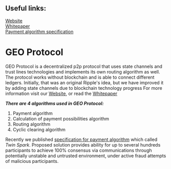 ## Useful links:
[Website](https://geoprotocol.io/)                                                                                                          
[Whitepaper](https://drive.google.com/file/d/10FrJI2Z_Hos0FV7wpUgrPfMJTjNb-fGA/view)                                                                
[Payment algorithm specification](https://github.com/GEO-Protocol/specs-protocol/blob/master/transactions/transactions.md)

[](https://github.com/GEO-Protocol/specs-protocol/blob/master/trust_lines/trust_lines.md)

# GEO Protocol

GEO Protocol is a decentralized p2p protocol that uses state channels and trust lines technologies and implements its own routing algorithm as well. 
The protocol works without blockchain and is able to connect different ledgers. Initially, that was an original Ripple's idea, but we have improved it by adding state channels due to blockchain technology progress
For more information visit our [Website](https://geoprotocol.io/), or read the [Whitepaper](https://drive.google.com/file/d/1Cd3CExvwWjTR_mLhHx-HeRvxqw8wUhFJ/view)

**_There are 4 algorithms used in GEO Protocol:_**
1. Payment algorithm
2. Calculation of payment possibilities algorithm
3. Routing algorithm
4. Cyclic clearing algorithm

Recently we published [specification for payment algorithm](https://github.com/GEO-Protocol/specs-protocol/blob/master/transactions/transactions.md) which called *Twin Spark*.
Proposed solution provides ability for up to several hundreds participants to achieve 100% consensus via communications through potentially unstable and untrusted environment, under active fraud attempts of malicious participants.



